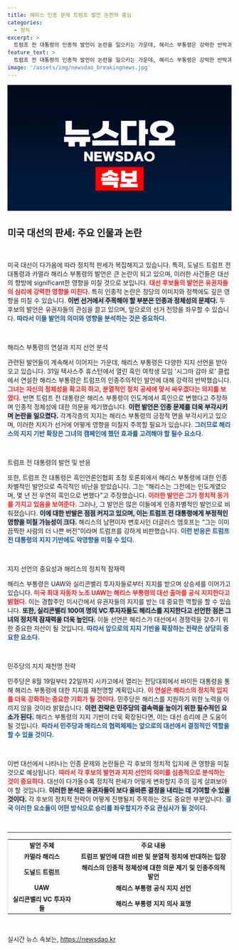 ```yaml
---
title: 해리스 인종 문제 트럼프 발언 논란의 중심
categories:
  - 정치
excerpt: >
  트럼프 전 대통령의 인종적 발언이 논란을 일으키는 가운데, 해리스 부통령은 강력한 반박과 함께 다양한 지지를 얻고 있습니다. UAW와 실리콘밸리 투자자들의 지원으로 향후 대선 구도가 주목받고 있습니다.
feature_text: >
  트럼프 전 대통령의 인종적 발언이 논란을 일으키는 가운데, 해리스 부통령은 강력한 반박과 함께 다양한 지지를 얻고 있습니다. UAW와 실리콘밸리 투자자들의 지원으로 향후 대선 구도가 주목받고 있습니다.
image: '/assets/img/newsdao_breakingnews.jpg'
---
```


<p><img src="/assets/img/newsdao_breakingnews.jpg" alt="ontimetimes 속보" /></p>

<h2 data-ke-size="size26">미국 대선의 판세: 주요 인물과 논란</h2>

<p data-ke-size="size16">&nbsp;</p>

<p>미국 대선이 다가옴에 따라 정치적 판세가 복잡해지고 있습니다. 특히, 도널드 트럼프 전 대통령과 카멀라 해리스 부통령의 발언은 큰 논란이 되고 있으며, 이러한 사건들은 대선의 향방에 significant한 영향을 미칠 것으로 보입니다. <b><span style="color: #ee2323;">대선 후보들의 발언은 유권자들의 심리에 강력한 영향을 미친다.</span></b> 특히 인종적 논란은 정당의 이미지와 정책에도 깊은 영향을 미칠 수 있습니다. <b><span style="background-color: #21538527;">이번 선거에서 주목해야 할 부분은 인종과 정체성의 문제다.</span></b> 두 후보의 발언은 유권자들의 관심을 끌고 있으며, 앞으로의 선거 전망을 좌우할 수 있습니다. <b><span style="color: #1a5490;">따라서 이들 발언의 의미와 영향을 분석하는 것은 중요하다.</span></b></p>

<p data-ke-size="size16">&nbsp;</p>

<p>해리스 부통령의 연설과 지지 선언 분석</p>

<p>관련된 발언들이 계속해서 이어지는 가운데, 해리스 부통령은 다양한 지지 선언을 받아오고 있습니다. 31일 텍사스주 휴스턴에서 열린 흑인 여학생 모임 '시그마 감마 로' 클럽에서 연설한 해리스 부통령은 트럼프의 인종주의적인 발언에 대해 강력히 반박했습니다. <b><span style="color: #ee2323;">그녀는 자신의 정체성을 확고히 하고, 분열적인 정치 공세에 맞서 싸우겠다는 의지를 보였다.</span></b> 반면 트럼프 전 대통령은 해리스 부통령이 인도계에서 흑인으로 변했다고 주장하며 인종적 정체성에 대한 의문을 제기했습니다. <b><span style="background-color: #21538527;">이런 발언은 인종 문제를 더욱 부각시키며 논란을 일으켰다.</span></b> 각계각층의 지지는 해리스 부통령의 긍정적 면을 부각시키고 있으며, 이러한 지지가 선거에 어떻게 영향을 미칠지 주목할 필요가 있습니다. <b><span style="color: #1a5490;">그러므로 해리스의 지지 기반 확장은 그녀의 캠페인에 했던 효과를 고려해야 할 필수 요소다.</span></b></p>

<p data-ke-size="size16">&nbsp;</p>

<p>트럼프 전 대통령의 발언 및 반응</p>

<p>또한, 트럼프 전 대통령은 흑인언론인협회 초청 토론회에서 해리스 부통령에 대한 인종차별적인 발언으로 즉각적인 비난을 받았습니다. 그는 “해리스는 그전에는 인도계였으며, 몇 년 전 우연히 흑인으로 변했다"고 주장했습니다. <b><span style="color: #ee2323;">이러한 발언은 그가 정치적 동기를 가지고 있음을 보여준다.</span></b> 그러나, 그 발언은 많은 이들에게 인종차별적인 발언으로 비춰졌습니다. <b><span style="background-color: #21538527;">이에 대한 반발은 점점 커지고 있으며, 이는 트럼프 전 대통령에게 부정적인 영향을 미칠 가능성이 크다.</span></b> 해리스의 남편이자 변호사인 더글러스 엠호프는 “그는 이미 끔찍한 사람의 더 나쁜 버전”이라며 트럼프를 강하게 비판했습니다. <b><span style="color: #1a5490;">이런 반응은 트럼프 전 대통령의 지지 기반에도 악영향을 미칠 수 있다.</span></b></p>

<p data-ke-size="size16">&nbsp;</p>

<p>지지 선언의 중요성과 해리스의 정치적 잠재력</p>

<p>해리스 부통령은 UAW와 실리콘밸리 투자자들로부터 지지를 받으며 상승세를 이어가고 있습니다. <b><span style="color: #ee2323;">미국 최대 자동차 노조 UAW는 해리스 부통령의 대선 출마를 공식 지지한다고 밝혔다.</span></b> 이는 경합주인 미시간에서 유권자들의 지지를 받는 데 중요한 역할을 할 수 있습니다. <b><span style="background-color: #21538527;">또한, 실리콘밸리 100여 명의 VC 투자자들도 해리스를 지지한다고 선언한 점은 그녀의 정치적 잠재력을 더욱 높인다.</span></b> 이들 선언은 해리스가 대선에서 경쟁력을 갖추기 위한 중요한 자산이 될 것입니다. <b><span style="color: #1a5490;">따라서 앞으로의 지지 기반을 확장하는 전략은 상당히 중요한 요소다.</span></b></p>

<p data-ke-size="size16">&nbsp;</p>

<p>민주당의 지지 재천명 전략</p>

<p>민주당은 8월 19일부터 22일까지 시카고에서 열리는 전당대회에서 바이든 대통령을 통해 해리스 부통령에 대한 지지를 재천명할 계획입니다. <b><span style="color: #ee2323;">이 연설은 해리스의 정치적 입지를 더욱 강화하는 중요한 기회가 될 것이다.</span></b> 민주당은 해리스를 지원하기 위한 노력을 아끼지 않을 것이라 밝혔습니다. <b><span style="background-color: #21538527;">이런 전략은 민주당의 결속력을 높이기 위한 필수적인 요소가 된다.</span></b> 해리스 부통령의 지지 기반이 더욱 확장된다면, 이는 대선 승리에 큰 도움이 될 것입니다. <b><span style="color: #1a5490;">따라서 민주당과 해리스의 협력체제는 앞으로의 대선에서 결정적인 역할을 할 수 있을 것이다.</span></b></p>

<p data-ke-size="size16">&nbsp;</p>

<p>이번 대선에서 나타나는 인종 문제와 논란들은 각 후보의 정치적 입지에 큰 영향을 미칠 것으로 예상됩니다. <b><span style="color: #ee2323;">따라서 각 후보의 발언과 지지 선언의 의미를 심층적으로 분석하는 것이 중요하다.</span></b> 대선이 다가올수록 정치적 판세가 어떻게 변화할지 주의 깊게 살펴보아야 할 것입니다. <b><span style="background-color: #21538527;">이러한 분석은 유권자들이 보다 올바른 결정을 내리는 데 기여할 수 있을 것이다.</span></b> 각 후보의 정치적 전략이 어떻게 진행될지 주목하는 것도 중요한 부분입니다. <b><span style="color: #1a5490;">결국 이러한 요소들이 어떤 방식으로 승리를 좌우할지가 주요 관심사가 될 것이다.</span></b></p>

<p data-ke-size="size16">&nbsp;</p>

<hr>

<table style="width: 100%; border-collapse: collapse; border: 1px solid #dddddd;">
<tr>
<td style="text-align: center; height: 17px;"><b>발언 주체</b></td>
<td style="text-align: center; height: 17px;"><b>주요 내용</b></td>
</tr>
<tr>
<td style="text-align: center; height: 17px;"><b>카멀라 해리스</b></td>
<td style="text-align: center; height: 17px;"><b>트럼프 발언에 대한 비판 및 분열적 정치에 반대하는 입장</b></td>
</tr>
<tr>
<td style="text-align: center; height: 17px;"><b>도널드 트럼프</b></td>
<td style="text-align: center; height: 17px;"><b>해리스의 인종적 정체성에 대한 의문 제기 및 인종주의적 발언</b></td>
</tr>
<tr>
<td style="text-align: center; height: 17px;"><b>UAW</b></td>
<td style="text-align: center; height: 17px;"><b>해리스 부통령 공식 지지 선언</b></td>
</tr>
<tr>
<td style="text-align: center; height: 17px;"><b>실리콘밸리 VC 투자자들</b></td>
<td style="text-align: center; height: 17px;"><b>해리스 부통령 지지 의사 표명</b></td>
</tr>
</table>

<p data-ke-size="size16">&nbsp;</p>
실시간 뉴스 속보는, <a href="https://newsdao.kr" rel="dofollow">https://newsdao.kr</a>


